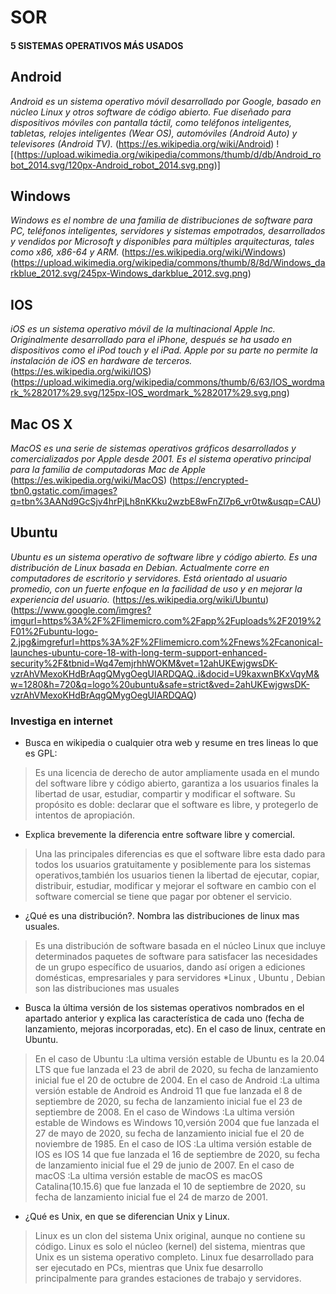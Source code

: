 # SOR
#### 5 SISTEMAS OPERATIVOS MÁS USADOS
## Android
_Android es un sistema operativo móvil desarrollado por Google, basado en núcleo Linux y otros software de código abierto. Fue diseñado para dispositivos móviles con pantalla táctil, como teléfonos inteligentes, tabletas, relojes inteligentes (Wear OS), automóviles (Android Auto) y televisores (Android TV)._
(https://es.wikipedia.org/wiki/Android)
![(https://upload.wikimedia.org/wikipedia/commons/thumb/d/db/Android_robot_2014.svg/120px-Android_robot_2014.svg.png)]
## Windows
_Windows es el nombre de una familia de distribuciones de software para PC, teléfonos inteligentes, servidores y sistemas empotrados, desarrollados y vendidos por Microsoft y disponibles para múltiples arquitecturas, tales como x86, x86-64 y ARM._
(https://es.wikipedia.org/wiki/Windows)
(https://upload.wikimedia.org/wikipedia/commons/thumb/8/8d/Windows_darkblue_2012.svg/245px-Windows_darkblue_2012.svg.png)
## IOS
_iOS es un sistema operativo móvil de la multinacional Apple Inc. Originalmente desarrollado para el iPhone, después se ha usado en dispositivos como el iPod touch y el iPad. Apple por su parte no permite la instalación de iOS en hardware de terceros._
(https://es.wikipedia.org/wiki/IOS)
(https://upload.wikimedia.org/wikipedia/commons/thumb/6/63/IOS_wordmark_%282017%29.svg/125px-IOS_wordmark_%282017%29.svg.png)
## Mac OS X
_MacOS es una serie de sistemas operativos gráficos desarrollados y comercializados por Apple desde 2001. Es el sistema operativo principal para la familia de computadoras Mac de Apple_
(https://es.wikipedia.org/wiki/MacOS)
(https://encrypted-tbn0.gstatic.com/images?q=tbn%3AANd9GcSjv4hrPjLh8nKKku2wzbE8wFnZl7p6_vr0tw&usqp=CAU)
## Ubuntu
_Ubuntu es un sistema operativo de software libre y código abierto. Es una distribución de Linux basada en Debian. Actualmente corre en computadores de escritorio y servidores. Está orientado al usuario promedio, con un fuerte enfoque en la facilidad de uso y en mejorar la experiencia del usuario._
(https://es.wikipedia.org/wiki/Ubuntu)
(https://www.google.com/imgres?imgurl=https%3A%2F%2Flimemicro.com%2Fapp%2Fuploads%2F2019%2F01%2Fubuntu-logo-2.jpg&imgrefurl=https%3A%2F%2Flimemicro.com%2Fnews%2Fcanonical-launches-ubuntu-core-18-with-long-term-support-enhanced-security%2F&tbnid=Wq47emjrhhWOKM&vet=12ahUKEwjgwsDK-vzrAhVMexoKHdBrAqgQMygOegUIARDQAQ..i&docid=U9kaxwnBKxVqyM&w=1280&h=720&q=logo%20ubuntu&safe=strict&ved=2ahUKEwjgwsDK-vzrAhVMexoKHdBrAqgQMygOegUIARDQAQ)
### Investiga en internet
* Busca en wikipedia o cualquier otra web y resume en tres lineas lo que es GPL:
>Es una licencia de derecho de autor ampliamente usada en el mundo del software libre y código abierto, garantiza a los usuarios finales la libertad de usar, estudiar, compartir y modificar el software. Su propósito es doble: declarar que el software es libre, y protegerlo de intentos de apropiación.
>
* Explica brevemente la diferencia entre software libre y comercial.
>Una las principales diferencias es que el software libre esta dado para todos los usuarios gratuitamente y posiblemente para los sistemas operativos,también los usuarios tienen la libertad de ejecutar, copiar, distribuir, estudiar, modificar y mejorar el software en cambio con el software comercial se tiene que pagar por obtener el servicio.
>
* ¿Qué es una distribución?. Nombra las distribuciones de linux mas usuales.
>Es una distribución de software basada en el núcleo Linux que incluye determinados paquetes de software para satisfacer las necesidades de un grupo específico de usuarios, dando así origen a ediciones domésticas, empresariales y para servidores
*Linux , Ubuntu , Debian son las distribuciones mas usuales
>
* Busca la última versión de los sistemas operativos nombrados en el apartado anterior y explica las característica de cada uno (fecha de lanzamiento, mejoras incorporadas, etc). En el caso de linux, centrate en Ubuntu.
>En el caso de Ubuntu :La ultima versión estable de Ubuntu es la 20.04 LTS que fue lanzada el 23 de abril de 2020, su fecha de lanzamiento inicial fue el 20 de octubre de 2004. 
En el caso de Android :La ultima versión estable de Android es Android 11 que fue lanzada el 8 de septiembre de 2020, su fecha de lanzamiento inicial fue el 23 de septiembre de 2008.
En el caso de Windows :La ultima versión estable de Windows es Windows 10,versión 2004 que fue lanzada el 27 de mayo de 2020, su fecha de lanzamiento inicial fue el 20 de noviembre de 1985.
En el caso de IOS :La ultima versión estable de IOS es IOS 14 que fue lanzada el 16 de septiembre de 2020, su fecha de lanzamiento inicial fue el 29 de junio de 2007.
En el caso de macOS :La ultima versión estable de macOS es macOS Catalina(10.15.6) que fue lanzada el 10 de septiembre de 2020, su fecha de lanzamiento inicial fue el 24 de marzo de 2001.
>
* ¿Qué es Unix, en que se diferencian Unix y Linux.
>Linux es un clon del sistema Unix original, aunque no contiene su código. Linux es solo el núcleo (kernel) del sistema, mientras que Unix es un sistema operativo completo. Linux fue desarrollado para ser ejecutado en PCs, mientras que Unix fue desarrollo principalmente para grandes estaciones de trabajo y servidores.
>
